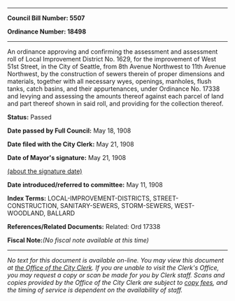

********

**Council Bill Number: 5507**
   
**Ordinance Number: 18498**
********

 An ordinance approving and confirming the assessment and assessment roll of Local Improvement District No. 1629, for the improvement of West 51st Street, in the City of Seattle, from 8th Avenue Northwest to 11th Avenue Northwest, by the construction of sewers therein of proper dimensions and materials, together with all necessary wyes, openings, manholes, flush tanks, catch basins, and their appurtenances, under Ordinance No. 17338 and levying and assessing the amounts thereof against each parcel of land and part thereof shown in said roll, and providing for the collection thereof.

**Status:** Passed
   
**Date passed by Full Council:** May 18, 1908
   
**Date filed with the City Clerk:** May 21, 1908
   
**Date of Mayor's signature:** May 21, 1908
   
[(about the signature date)](/~public/approvaldate.htm)
   
   
   
**Date introduced/referred to committee:** May 11, 1908
   
   
**Index Terms:** LOCAL-IMPROVEMENT-DISTRICTS, STREET-CONSTRUCTION, SANITARY-SEWERS, STORM-SEWERS, WEST-WOODLAND, BALLARD

**References/Related Documents:** Related: Ord 17338

**Fiscal Note:**_(No fiscal note available at this time)_
********

_No text for this document is available on-line. You may view this document at [the Office of the City Clerk](http://www.seattle.gov/leg/clerk/contactUs.htm). If you are unable to visit the Clerk's Office, you may request a copy or scan be made for you by Clerk staff. Scans and copies provided by the Office of the City Clerk are subject to [copy fees](http://clerk.seattle.gov/~public/clerkfees.htm), and the timing of service is dependent on the availability of staff._

